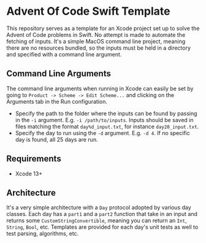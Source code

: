 # Advent Of Code Swift Template

This repository serves as a template for an Xcode project set up to solve the Advent of Code problems in Swift. No attempt is made to automate the fetching of inputs. It's a simple MacOS command line project, meaning there are no resources bundled, so the inputs must be held in a directory and specified with a command line argument.

## Command Line Arguments

The command line arguments when running in Xcode can easily be set by going to `Product -> Scheme -> Edit Scheme...` and clicking on the Arguments tab in the Run configuration.

- Specify the path to the folder where the inputs can be found by passing in the `-i` argument. E.g. `-i /path/to/inputs`. Inputs should be saved in files matching the format `day%d_input.txt`, for instance `day20_input.txt`.
- Specify the day to run using the `-d` argument. E.g. `-d 4`. If no specific day is found, all 25 days are run.

## Requirements

- Xcode 13+

## Architecture

It's a very simple architecture with a `Day` protocol adopted by various day classes. Each day has a `part1` and a `part2` function that take in an input and returns some `CustomStringConvertible`, meaning you can return an `Int`, `String`, `Bool`, etc. Templates are provided for each day's unit tests as well to test parsing, algorithms, etc.

